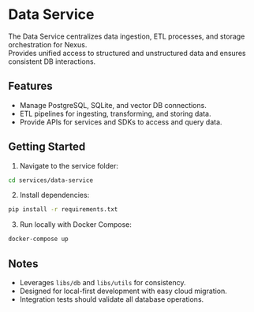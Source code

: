 # Data Service

The Data Service centralizes data ingestion, ETL processes, and storage orchestration for Nexus.  
Provides unified access to structured and unstructured data and ensures consistent DB interactions.

## Features
- Manage PostgreSQL, SQLite, and vector DB connections.
- ETL pipelines for ingesting, transforming, and storing data.
- Provide APIs for services and SDKs to access and query data.

## Getting Started
1. Navigate to the service folder:
```bash
cd services/data-service
````

2. Install dependencies:

```bash
pip install -r requirements.txt
```

3. Run locally with Docker Compose:

```bash
docker-compose up
```

## Notes

* Leverages `libs/db` and `libs/utils` for consistency.
* Designed for local-first development with easy cloud migration.
* Integration tests should validate all database operations.

